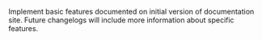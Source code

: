 Implement basic features documented on initial version of documentation site. Future changelogs will include more information about specific features.